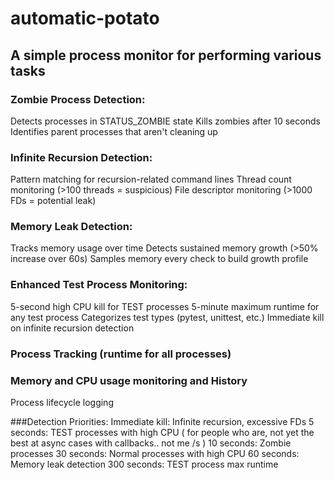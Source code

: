 # automatic-potato

## A simple process monitor for performing various tasks
### Zombie Process Detection:
Detects processes in STATUS_ZOMBIE state
Kills zombies after 10 seconds
Identifies parent processes that aren't cleaning up
### Infinite Recursion Detection:
Pattern matching for recursion-related command lines
Thread count monitoring (>100 threads = suspicious)
File descriptor monitoring (>1000 FDs = potential leak)
### Memory Leak Detection:
Tracks memory usage over time
Detects sustained memory growth (>50% increase over 60s)
Samples memory every check to build growth profile
### Enhanced Test Process Monitoring:
5-second high CPU kill for TEST processes
5-minute maximum runtime for any test process
Categorizes test types (pytest, unittest, etc.)
Immediate kill on infinite recursion detection

### Process Tracking (runtime for all processes)
### Memory and CPU usage monitoring and History
Process lifecycle logging

###Detection Priorities:
Immediate kill: Infinite recursion, excessive FDs
5 seconds: TEST processes with high CPU  ( for people who are, not yet the best at async cases with callbacks.. not me /s )
10 seconds: Zombie processes
30 seconds: Normal processes with high CPU
60 seconds: Memory leak detection
300 seconds: TEST process max runtime
